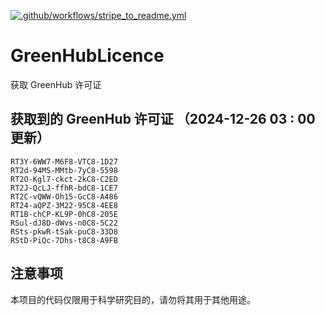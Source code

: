 [![.github/workflows/stripe_to_readme.yml](https://github.com/zjx-kimi/GreenHubLicence/actions/workflows/stripe_to_readme.yml/badge.svg)](https://github.com/zjx-kimi/GreenHubLicence/actions/workflows/stripe_to_readme.yml)
# GreenHubLicence
获取 GreenHub 许可证
## 获取到的 GreenHub 许可证 （2024-12-26 03 : 00 更新）
```
RT3Y-6WW7-M6F8-VTC8-1D27
RT2d-94MS-MMtb-7yC8-5598
RT2O-Kgl7-ckct-2kC8-C2ED
RT2J-QcLJ-ffhR-bdC8-1CE7
RT2C-vQWW-Oh15-GcC8-A486
RT24-aQPZ-3M22-95C8-4EE8
RT1B-chCP-KL9P-0hC8-205E
RSul-dJ8D-dWvs-n0C8-5C22
RSts-pkwR-tSak-puC8-33D8
RStD-PiQc-7Dhs-t8C8-A9FB
```

## 注意事项

本项目的代码仅限用于科学研究目的，请勿将其用于其他用途。

